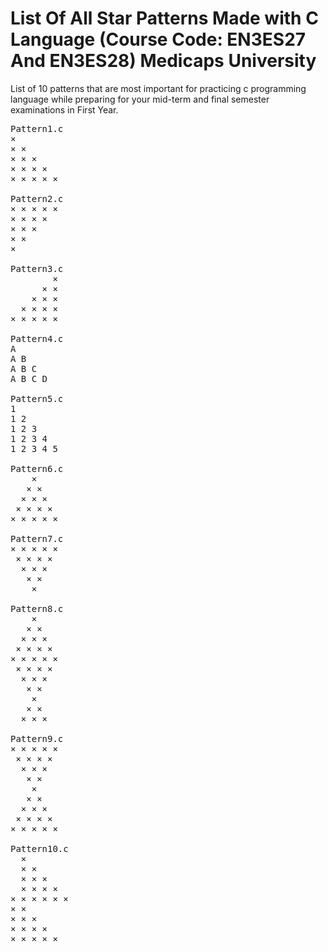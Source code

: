 # List Of All Star Patterns Made with C Language (Course Code: EN3ES27 And EN3ES28) Medicaps University
List of 10 patterns that are most important for practicing c programming language while preparing for your mid-term and final semester examinations in First Year.  

<pre>
Pattern1.c
× 
× × 
× × × 
× × × × 
× × × × × 

Pattern2.c 
× × × × × 
× × × × 
× × × 
× × 
× 

Pattern3.c 
        × 
      × × 
    × × × 
  × × × × 
× × × × × 

Pattern4.c 
A 
A B 
A B C 
A B C D 

Pattern5.c 
1 
1 2 
1 2 3 
1 2 3 4 
1 2 3 4 5 

Pattern6.c 
    × 
   × × 
  × × × 
 × × × × 
× × × × × 

Pattern7.c 
× × × × × 
 × × × × 
  × × × 
   × × 
    × 

Pattern8.c 
    × 
   × × 
  × × × 
 × × × × 
× × × × × 
 × × × × 
  × × × 
   × × 
    × 
   × × 
  × × × 

Pattern9.c 
× × × × × 
 × × × × 
  × × × 
   × × 
    × 
   × × 
  × × × 
 × × × × 
× × × × × 

Pattern10.c 
  × 
  × × 
  × × × 
  × × × × 
× × × × × × 
× × 
× × × 
× × × × 
× × × × × 

</pre>
